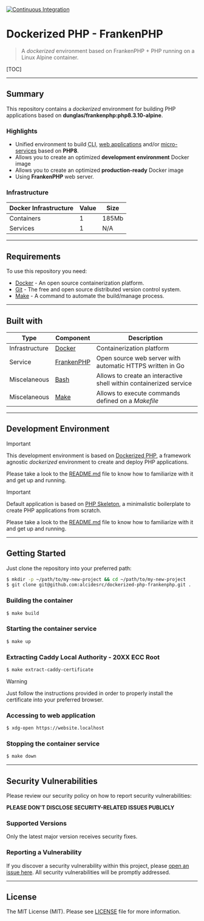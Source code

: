 [![Continuous Integration](https://github.com/AlcidesRC/dockerized-php-frankenphp/actions/workflows/ci.yml/badge.svg)](https://github.com/AlcidesRC/dockerized-php-frankenphp/actions/workflows/ci.yml)

# Dockerized PHP - FrankenPHP


> A _dockerized_ environment based on FrankenPHP + PHP running on a Linux Alpine container. 


[TOC]

------



## Summary

This repository contains a _dockerized_ environment for building PHP applications based on **dunglas/frankenphp:php8.3.10-alpine**.

### Highlights

- Unified environment to build <abbr title="Command Line Interface">CLI</abbr>, <u>web applications</u> and/or <u>micro-services</u> based on **PHP8**.
- Allows you to create an optimized **development environment** Docker image
- Allows you to create an optimized **production-ready** Docker image
-  Using **FrankenPHP** web server.

### Infrastructure

| Docker Infrastructure | Value | Size  |
| --------------------- | ----- | ----- |
| Containers            | 1     | 185Mb |
| Services              | 1     | N/A   |



------



## Requirements

To use this repository you need:

- [Docker](https://www.docker.com/) - An open source containerization platform.
- [Git](https://git-scm.com/) - The free and open source distributed version control system.
- [Make](https://www.gnu.org/software/make/) - A command to automate the build/manage process.



------



## Built with

| Type           | Component                                  | Description                                                  |
| -------------- | ------------------------------------------ | ------------------------------------------------------------ |
| Infrastructure | [Docker](https://www.docker.com/)          | Containerization platform                                    |
| Service        | [FrankenPHP](https://frankenphp.dev/)      | Open source web server with automatic HTTPS written in Go    |
| Miscelaneous   | [Bash](https://www.gnu.org/software/bash/) | Allows to create an interactive shell within containerized service |
| Miscelaneous   | [Make](https://www.gnu.org/software/make/) | Allows to execute commands defined on a _Makefile_           |



------



## Development Environment



> [!IMPORTANT]
>
> This development environment is based on [Dockerized PHP](https://github.com/alcidesrc/dockerized-php), a framework agnostic *dockerized* environment to create and deploy PHP applications.
>
> Please take a look to the [README.md](https://github.com/alcidesrc/dockerized-php/blob/main/README.md) file to know how to familiarize with it and get up and running.



> [!IMPORTANT]
>
> Default application is based on [PHP Skeleton](https://github.com/alcidesrc/php-skeleton), a minimalistic boilerplate to create PHP applications from scratch.
>
> Please take a look to the [README.md](https://github.com/alcidesrc/php-skeleton/blob/main/README.md) file to know how to familiarize with it and get up and running.



------



## Getting Started

Just clone the repository into your preferred path:

```bash
$ mkdir -p ~/path/to/my-new-project && cd ~/path/to/my-new-project
$ git clone git@github.com:alcidesrc/dockerized-php-frankenphp.git .
```



### Building the container

```bash
$ make build
```

### Starting the container service

```bash
$ make up
```

### Extracting Caddy Local Authority - 20XX ECC Root 

```bash
$ make extract-caddy-certificate
```



> [!WARNING]
>
> Just follow the instructions provided in order to properly install the certificate into your preferred browser.



### Accessing to web application

```bash
$ xdg-open https://website.localhost
```

### Stopping the container service

```bash
$ make down
```



------




## Security Vulnerabilities

Please review our security policy on how to report security vulnerabilities:

**PLEASE DON'T DISCLOSE SECURITY-RELATED ISSUES PUBLICLY**

### Supported Versions

Only the latest major version receives security fixes.

### Reporting a Vulnerability

If you discover a security vulnerability within this project, please [open an issue here](https://github.com/alcidesrc/dockerized-php-frankenphp/issues). All security vulnerabilities will be promptly addressed.



------



## License

The MIT License (MIT). Please see [LICENSE](./LICENSE) file for more information.
